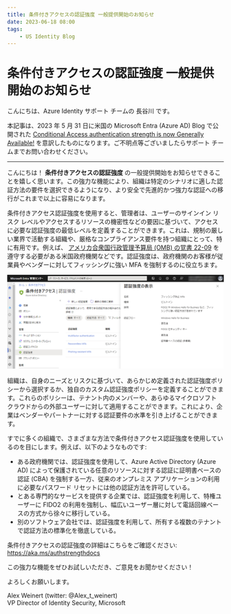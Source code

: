 ```yaml
---
title: 条件付きアクセスの認証強度 一般提供開始のお知らせ
date: 2023-06-18 08:00
tags:
    - US Identity Blog
---
```


# 条件付きアクセスの認証強度 一般提供開始のお知らせ

こんにちは、Azure Identity サポート チームの 長谷川 です。

本記事は、2023 年 5 月 31 日に米国の Microsoft Entra (Azure AD) Blog で公開された [Conditional Access authentication strength is now Generally Available!](https://techcommunity.microsoft.com/t5/microsoft-entra-azure-ad-blog/conditional-access-authentication-strength-is-now-generally/ba-p/3773134) を意訳したものになります。ご不明点等ございましたらサポート チームまでお問い合わせください。

--- 
 
こんにちは！ **条件付きアクセスの認証強度** の一般提供開始をお知らせできることを嬉しく思います。この強力な機能により、組織は特定のシナリオに適した認証方法の要件を選択できるようになり、より安全で先進的かつ強力な認証への移行がこれまで以上に容易になります。

条件付きアクセス認証強度を使用すると、管理者は、ユーザーのサインイン リスク レベルやアクセスするリソースの機密性などの要因に基づいて、アクセスに必要な認証強度の最低レベルを定義することができます。これは、規制の厳しい業界で活動する組織や、厳格なコンプライアンス要件を持つ組織にとって、特に有用です。例えば、 [アメリカ合衆国行政管理予算局 (OMB) の覚書 22-09](https://learn.microsoft.com/ja-jp/azure/active-directory/standards/memo-22-09-multi-factor-authentication) を遵守する必要がある米国政府機関などです。認証強度は、政府機関のお客様が従業員やベンダーに対してフィッシングに強い MFA を強制するのに役立ちます。

![図1: 認証強度 - フィッシングに強い MFA](./ca-authentication-strength-ga/Figure1.png)

組織は、自身のニーズとリスクに基づいて、あらかじめ定義された認証強度ポリシーから選択するか、独自のカスタム認証強度ポリシーを定義することができます。これらのポリシーは、テナント内のメンバーや、あらゆるマイクロソフト クラウドからの外部ユーザーに対して適用することができます。これにより、企業はベンダーやパートナーに対する認証要件の水準を引き上げることができます。

すでに多くの組織で、さまざまな方法で条件付きアクセス認証強度を使用しているのを目にします。例えば、以下のようなものです:

- ある政府機関では、認証強度を使用して、Azure Active Directory (Azure AD) によって保護されている任意のリソースに対する認証に証明書ベースの認証 (CBA) を強制する一方、従来のオンプレミス アプリケーションの利用に必要なパスワード リセットには他の認証方法を許可している。
- とある専門的なサービスを提供する企業では、認証強度を利用して、特権ユーザーに FIDO2 の利用を強制し、幅広いユーザー層に対して電話回線ベースの方式から徐々に移行している。
- 別のソフトウェア会社では、認証強度を利用して、所有する複数のテナントで認証方法の標準化を徹底している。

条件付きアクセスの認証強度の詳細はこちらをご確認ください: https://aka.ms/authstrengthdocs

この強力な機能をぜひお試しいただき、ご意見をお聞かせください！

よろしくお願いします。

Alex Weinert (twitter: @Alex_t_weinert)  
VP Director of Identity Security, Microsoft
